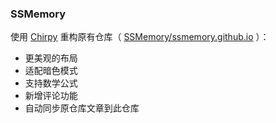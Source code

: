 ### SSMemory

使用 [Chirpy](https://github.com/cotes2020/jekyll-theme-chirpy) 重构原有仓库（ [SSMemory/ssmemory.github.io](https://github.com/SSMemory/ssmemory.github.io) ）：

- 更美观的布局  
- 适配暗色模式  
- 支持数学公式  
- 新增评论功能  
- 自动同步原仓库文章到此仓库
